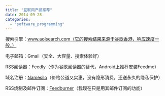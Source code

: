 ```yaml
---
title: "互联网产品推荐"
date: 2014-09-28
categories: 
  - "software_programming"
---
```


搜索引擎：www.aolsearch.com（它的搜索结果来源于谷歌香港，响应速度一般。）

电子邮箱：Gmail（安全、大容量、搜索体验好）

RSS阅读器：Feedly（作为谷歌阅读器的替代，Android上推荐安装Feedme）

域名注册：[Namesilo](http://www.jfsay.com/archives/904.html)（价格公道又实惠，没有隐形消费，还送永久的隐私保护）

RSS烧制及邮件订阅：[Feedburner](http://www.jfsay.com/archives/3.html)（我现在只是用其邮件订阅的功能）
